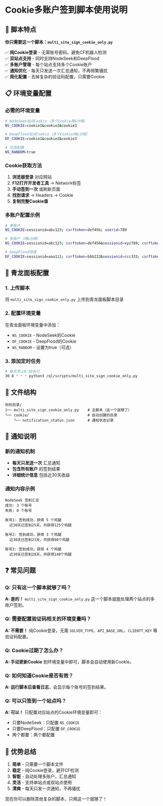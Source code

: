 # Cookie多账户签到脚本使用说明

## 🎯 脚本特点

**你只需要这一个脚本：`multi_site_sign_cookie_only.py`**

✅ **纯Cookie登录** - 无需账号密码，避免CF机器人检测  
✅ **双站点支持** - 同时支持NodeSeek和DeepFlood  
✅ **多账户管理** - 每个站点支持多个Cookie账户  
✅ **通知优化** - 每天只发送一次汇总通知，不再频繁骚扰  
✅ **简化配置** - 去掉复杂的验证码配置，只需要Cookie  

## 📋 环境变量配置

### 必需的环境变量

```bash
# NodeSeek站点Cookie（多个Cookie用&分隔）
NS_COOKIE=cookie1&cookie2&cookie3

# DeepFlood站点Cookie（多个Cookie用&分隔）  
DF_COOKIE=cookie1&cookie2&cookie3

# 可选配置
NS_RANDOM=true
```

### Cookie获取方法

1. **浏览器登录** 对应网站
2. **F12打开开发者工具** → Network标签
3. **手动签到一次** 或刷新页面
4. **找到请求** → Headers → Cookie
5. **复制完整Cookie值**

### 多账户配置示例

```bash
# 单账户
NS_COOKIE=sessionid=abc123; csrftoken=def456; userid=789

# 多账户（用&分隔）
NS_COOKIE=sessionid=abc123; csrftoken=def456&sessionid=xyz789; csrftoken=uvw012

# DeepFlood同理
DF_COOKIE=sessionid=aaa111; csrftoken=bbb222&sessionid=ccc333; csrftoken=ddd444
```

## 🚀 青龙面板配置

### 1. 上传脚本
将 `multi_site_sign_cookie_only.py` 上传到青龙面板脚本目录

### 2. 配置环境变量
在青龙面板环境变量中添加：
- `NS_COOKIE` - NodeSeek的Cookie
- `DF_COOKIE` - DeepFlood的Cookie  
- `NS_RANDOM` - 设置为true（可选）

### 3. 添加定时任务
```bash
# 每天早上8:30执行
30 8 * * * python3 /ql/scripts/multi_site_sign_cookie_only.py
```

## 📁 文件结构

```
你的目录/
├── multi_site_sign_cookie_only.py    # 主脚本（这一个就够了）
└── cookie/                           # 自动创建的目录
    └── notification_status.json      # 通知状态记录
```

## 🔔 通知说明

### 新的通知机制
- **每天只发送一次** 汇总通知
- **包含所有账户** 的签到结果
- **详细统计信息** 包括近30天收益

### 通知内容示例
```
NodeSeek 签到汇总
成功: 3 个账号
失败: 0 个账号

账号1: 签到成功，获得 5 个鸡腿
  近30天已签到25天，共获得125个鸡腿

账号2: 签到成功，获得 3 个鸡腿  
  近30天已签到23天，共获得98个鸡腿

账号3: 签到成功，获得 4 个鸡腿
  近30天已签到28天，共获得140个鸡腿
```

## ❓ 常见问题

### Q: 只有这一个脚本就够了吗？
**A: 是的！** `multi_site_sign_cookie_only.py` 这一个脚本就能处理两个站点的多账户签到。

### Q: 需要配置验证码相关的环境变量吗？
**A: 不需要！** 纯Cookie登录，无需 `SOLVER_TYPE`、`API_BASE_URL`、`CLIENTT_KEY` 等验证码配置。

### Q: Cookie过期了怎么办？
**A: 手动更新Cookie** 到环境变量中即可，脚本会自动使用新Cookie。

### Q: 如何知道Cookie是否有效？
**A: 运行脚本后查看日志**，会显示每个账号的签到结果。

### Q: 可以只签到一个站点吗？
**A: 可以！** 只配置对应站点的Cookie环境变量即可：
- 只要NodeSeek：只配置 `NS_COOKIE`
- 只要DeepFlood：只配置 `DF_COOKIE`  
- 两个都要：两个都配置

## 🎉 优势总结

1. **简单** - 只需要一个脚本文件
2. **稳定** - 纯Cookie登录，避开CF检测
3. **智能** - 自动处理多账户，汇总通知
4. **灵活** - 支持单站点或双站点使用
5. **清爽** - 每天只发一次通知，不再骚扰

现在你可以删除其他复杂的脚本，只用这一个就够了！